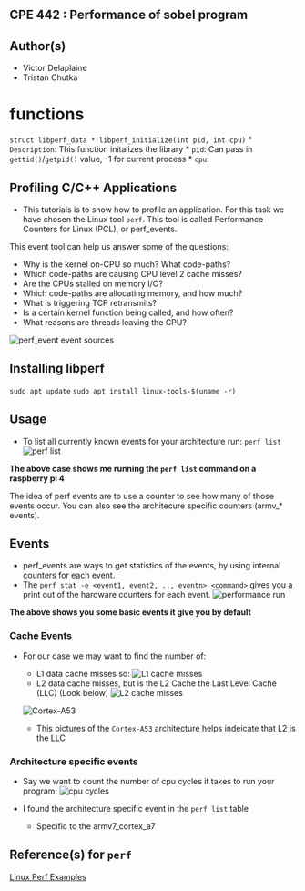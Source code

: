 ## CPE 442 : Performance of sobel program

## Author(s)
* Victor Delaplaine
* Tristan Chutka


# functions
`struct libperf_data * libperf_initialize(int pid, int cpu)`
    * `Description`: This function initalizes the library
    * `pid`: Can pass in `gettid()`/`getpid()` value, -1 for current process 
    * `cpu`: 
























## Profiling C/C++ Applications
* This tutorials is to show how to profile an application. For this task we have chosen the Linux tool `perf`. This tool is called Performance Counters for Linux (PCL), or perf_events. 

This event tool can help us answer some of the questions:
* Why is the kernel on-CPU so much? What code-paths?
* Which code-paths are causing CPU level 2 cache misses?
* Are the CPUs stalled on memory I/O?
* Which code-paths are allocating memory, and how much?
* What is triggering TCP retransmits?
* Is a certain kernel function being called, and how often?
* What reasons are threads leaving the CPU?


![ perf_event event sources ](http://www.brendangregg.com/perf_events/perf_events_map.png)

## Installing libperf
`sudo apt update`
`sudo apt install linux-tools-$(uname -r)`

## Usage
* To list all currently known events for your architecture run:
    `perf list`
![ perf list ](https://i.imgur.com/l6ODbDq.png)

**The above case shows me running the `perf list` command on a raspberry pi 4**

The idea of perf events are to use a counter to see how many of those events occur. You can also see the architecure specific counters (armv_* events).

## Events
* perf_events are ways to get statistics of the events, by using internal counters for each event.
* The `perf stat -e <event1, event2, .., eventn> <command>` gives you a print out of the hardware counters for each event.
    ![performance run](https://i.imgur.com/7LB4JPH.png)

**The above shows you some basic events it give you by default**

### Cache Events
* For our case we may want to find the number of:
    * L1 data cache misses so:
    ![ L1 cache misses ](https://i.imgur.com/D3vYDQw.png)
    * L2 data cache misses, but is the L2 Cache the Last Level Cache (LLC) (Look below)
    ![ L2 cache misses ](https://i.imgur.com/fBOFnPA.png)

    ![ Cortex-A53 ](https://images.anandtech.com/doci/7591/Cortex-A53-large_678x452.png)
    * This pictures of the `Cortex-A53` architecture helps indeicate that L2 is the LLC

### Architecture specific events
* Say we want to count the number of cpu cycles it takes to run your program:
    ![cpu cycles](https://i.imgur.com/PizsN16.png)

* I found the architecture specific event in the `perf list` table
    * Specific to the armv7_cortex_a7

## Reference(s) for `perf`
[ Linux Perf Examples ](http://www.brendangregg.com/perf.html)